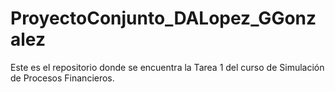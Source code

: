 # ProyectoConjunto_DALopez_GGonzalez
Este es el repositorio donde se encuentra la Tarea 1 del curso de Simulación de Procesos Financieros.
